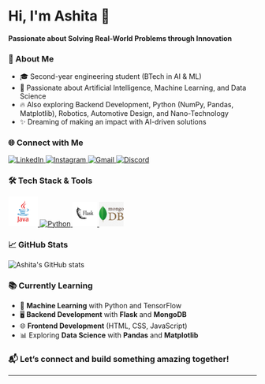 <p align="center">
  <h1>Hi, I'm Ashita 👋</h1>
  <h4>Passionate about Solving Real-World Problems through Innovation</h4>
</p>

### 🚀 About Me
- 🎓 Second-year engineering student (BTech in AI & ML) 
- 🤖 Passionate about Artificial Intelligence, Machine Learning, and Data Science
- 🔥 Also exploring Backend Development, Python (NumPy, Pandas, Matplotlib), Robotics, Automotive Design, and Nano-Technology
- ✨ Dreaming of making an impact with AI-driven solutions

### 🌐 Connect with Me
<p align="left">
<a href="https://linkedin.com/in/ashita-jayaram" target="_blank">
  <img src="https://img.shields.io/badge/LinkedIn-0077B5?style=for-the-badge&logo=linkedin&logoColor=white" alt="LinkedIn"/>
</a>
<a href="https://instagram.com/ashitatihsa" target="_blank">
  <img src="https://img.shields.io/badge/Instagram-E4405F?style=for-the-badge&logo=instagram&logoColor=white" alt="Instagram"/>
</a>
<a href="mailto:ashitajayaram.work@gmail.com">
  <img src="https://img.shields.io/badge/Gmail-D14836?style=for-the-badge&logo=gmail&logoColor=white" alt="Gmail"/>
</a>
<a href="https://discordapp.com/users/ash.3.14" target="_blank">
  <img src="https://img.shields.io/badge/Discord-5865F2?style=for-the-badge&logo=discord&logoColor=white" alt="Discord"/>
</a>
</p>

### 🛠️ Tech Stack & Tools
<p align="left">
  <a href="https://www.java.com" target="_blank">
    <img src="Javalogo.png" alt="Java" width="60" height="60"/>
  </a>
  <a href="https://www.python.org" target="_blank">
    <img src="https://upload.wikimedia.org/wikipedia/commons/c/c3/Python-logo-notext.svg" alt="Python" width="50" height="50"/>
  </a>
  <a href="https://flask.palletsprojects.com/" target="_blank">
    <img src="flasklogo.jpg" alt="Flask" width="50" height="50"/>
  </a>
  <a href="https://www.mongodb.com" target="_blank">
    <img src="mongodblogo.png" alt="MongoDB" width="50" height="50"/>
  </a>
</p>

### 📈 GitHub Stats
![Ashita's GitHub stats](https://github-readme-stats.vercel.app/api?username=ashitajayaram&show_icons=true&theme=radical)

### 📚 Currently Learning
- 🤖 **Machine Learning** with Python and TensorFlow
- 🖥️ **Backend Development** with **Flask** and **MongoDB**
- 🌐 **Frontend Development** (HTML, CSS, JavaScript)
- 📊 Exploring **Data Science** with **Pandas** and **Matplotlib**

### 📬 Let’s connect and build something amazing together!

---
